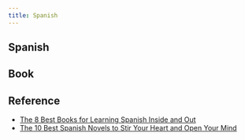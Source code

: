 ```yaml
---
title: Spanish
---
```


## Spanish


## Book


## Reference
* [The 8 Best Books for Learning Spanish Inside and Out](https://www.fluentu.com/blog/spanish/best-books-to-learn-spanish/)
* [The 10 Best Spanish Novels to Stir Your Heart and Open Your Mind](https://www.fluentu.com/blog/spanish/best-spanish-novels/)
